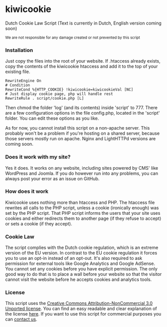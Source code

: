 # kiwicookie
Dutch Cookie Law Script (Text is currently in Dutch, English version coming soon)  

<sub>We are not responsible for any damage created or not prevented by this script</sub>
### Installation
Just copy the files into the root of your website. If .htaccess already exists, copy the contents of the kiwicookie htaccess and add it to the top of your existing file. 

```htaccess
RewriteEngine On
# Condition
RewriteCond %{HTTP_COOKIE} !kiwicookie=kiwicookieVal [NC]
# Just display cookie page, php will handle rest
RewriteRule . script/cookie.php [L]
```

Then chmod the folder 'log' (and its contents) inside 'script'  to 777. 
There are a few configuration options in the file config.php, located in the 'script' folder. You can edit these options as you like.

As for now, you cannot install this script on a non-apache server. This probably won't be a problem if you're hosting on a shared server, because those servers mostly run on apache. Nginx and LightHTTPd versions are coming soon.

### Does it work with my site?
Yes it does. It works on any website, including sites powered by CMS' like WordPress and Joomla. If you do however run into any problems, you can always post your error as an issue on GitHub.

### How does it work
Kiwicookie uses nothing more than htaccess and PHP. The htaccess file rewrites all calls to the PHP script, unless a cookie (ironically enough) was set by the PHP script. That PHP script informs the users that your site uses cookies and either redirects them to another page (if they refuse to accept) or sets a cookie (if they accept).

### Cookie Law
The script complies with the Dutch cookie regulation, which is an extreme version of the EU version. In contrast to the EU cookie regulation it forces you to use an opt-in instead of an opt-out. It's also required to ask permission for external tools like Google Analytics and Google AdSense. You cannot set any cookies before you have explicit permission. The only good way to do that is to place a wall before your website so that the visitor cannot visit the website before he accepts cookies and analytics tools.

### License
This script uses the [Creative Commons Attribution-NonCommercial 3.0 Unported license](http://creativecommons.org/licenses/by-nc/3.0/legalcode). You can find an easy readable and clear explanation of the license [here](http://creativecommons.org/licenses/by-nc/3.0/). If you want to use this script for commercial purposes you can [contact us](mailto:info@lexerim.nl).
